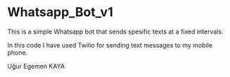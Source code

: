 # Whatsapp_Bot_v1
This is a simple Whatsapp bot that sends spesific texts at a fixed intervals.

In this code I have used Twilio for sending text messages to my mobile phone. 


Uğur Egemen KAYA
